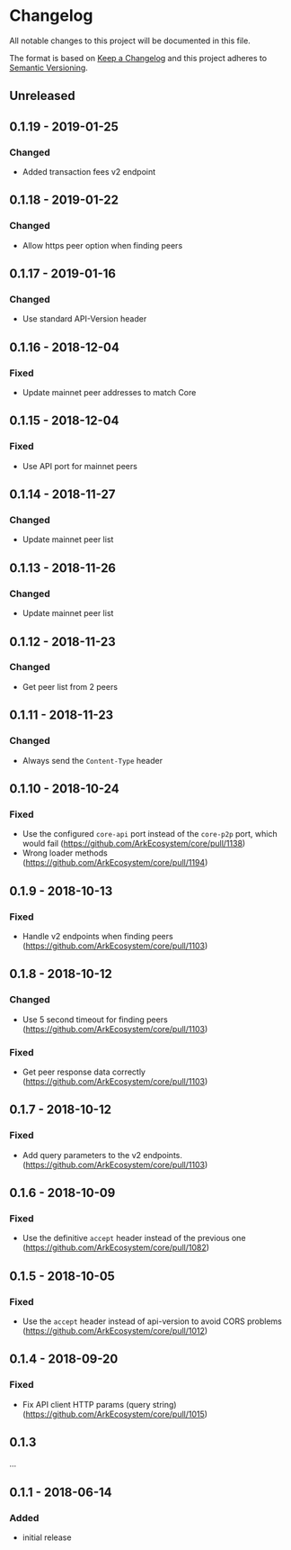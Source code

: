 # Changelog

All notable changes to this project will be documented in this file.

The format is based on [Keep a Changelog](http://keepachangelog.com/en/1.0.0/)
and this project adheres to [Semantic Versioning](http://semver.org/spec/v2.0.0.html).

## Unreleased

## 0.1.19 - 2019-01-25

### Changed
- Added transaction fees v2 endpoint

## 0.1.18 - 2019-01-22

### Changed
- Allow https peer option when finding peers

## 0.1.17 - 2019-01-16

### Changed
- Use standard API-Version header

## 0.1.16 - 2018-12-04

### Fixed
- Update mainnet peer addresses to match Core

## 0.1.15 - 2018-12-04

### Fixed
- Use API port for mainnet peers

## 0.1.14 - 2018-11-27

### Changed
- Update mainnet peer list

## 0.1.13 - 2018-11-26

### Changed
- Update mainnet peer list

## 0.1.12 - 2018-11-23

### Changed
- Get peer list from 2 peers

## 0.1.11 - 2018-11-23

### Changed
- Always send the `Content-Type` header

## 0.1.10 - 2018-10-24

### Fixed
- Use the configured `core-api` port instead of the `core-p2p` port, which would fail (https://github.com/ArkEcosystem/core/pull/1138)
- Wrong loader methods (https://github.com/ArkEcosystem/core/pull/1194)

## 0.1.9 - 2018-10-13

### Fixed
- Handle v2 endpoints when finding peers (https://github.com/ArkEcosystem/core/pull/1103)

## 0.1.8 - 2018-10-12

### Changed
- Use 5 second timeout for finding peers (https://github.com/ArkEcosystem/core/pull/1103)

### Fixed
- Get peer response data correctly (https://github.com/ArkEcosystem/core/pull/1103)

## 0.1.7 - 2018-10-12

### Fixed
- Add query parameters to the v2 endpoints.(https://github.com/ArkEcosystem/core/pull/1103)

## 0.1.6 - 2018-10-09

### Fixed
- Use the definitive `accept` header instead of the previous one (https://github.com/ArkEcosystem/core/pull/1082)

## 0.1.5 - 2018-10-05

### Fixed
- Use the `accept` header instead of api-version to avoid CORS problems (https://github.com/ArkEcosystem/core/pull/1012)

## 0.1.4 - 2018-09-20

### Fixed
- Fix API client HTTP params (query string) (https://github.com/ArkEcosystem/core/pull/1015)

## 0.1.3

...

## 0.1.1 - 2018-06-14

### Added
- initial release
